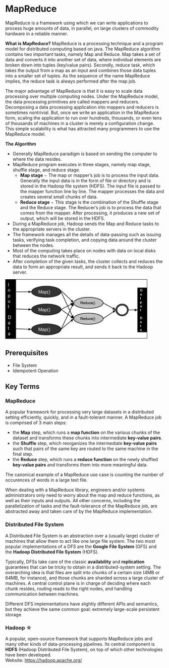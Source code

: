 # MapReduce  
MapReduce is a framework using which we can write applications to process huge amounts of data, in parallel, on large clusters of commodity hardware in a reliable manner.  

__What is MapReduce?__
MapReduce is a processing technique and a program model for distributed computing based on java. The MapReduce algorithm contains two important tasks, namely Map and Reduce. Map takes a set of data and converts it into another set of data, where individual elements are broken down into tuples (key/value pairs). Secondly, reduce task, which takes the output from a map as an input and combines those data tuples into a smaller set of tuples. As the sequence of the name MapReduce implies, the reduce task is always performed after the map job.  

The major advantage of MapReduce is that it is easy to scale data processing over multiple computing nodes. Under the MapReduce model, the data processing primitives are called mappers and reducers. Decomposing a data processing application into mappers and reducers is sometimes nontrivial. But, once we write an application in the MapReduce form, scaling the application to run over hundreds, thousands, or even tens of thousands of machines in a cluster is merely a configuration change. This simple scalability is what has attracted many programmers to use the MapReduce model.  

__The Algorithm__  
* Generally MapReduce paradigm is based on sending the computer to where the data resides.  
* MapReduce program executes in three stages, namely map stage, shuffle stage, and reduce stage.  
  * __Map stage__ − The map or mapper’s job is to process the input data. Generally the input data is in the form of file or directory and is stored in the Hadoop file system (HDFS). The input file is passed to the mapper function line by line. The mapper processes the data and creates several small chunks of data.  
  * __Reduce stage__ − This stage is the combination of the Shuffle stage and the Reduce stage. The Reducer’s job is to process the data that comes from the mapper. After processing, it produces a new set of output, which will be stored in the HDFS.  
* During a MapReduce job, Hadoop sends the Map and Reduce tasks to the appropriate servers in the cluster.  
* The framework manages all the details of data-passing such as issuing tasks, verifying task completion, and copying data around the cluster between the nodes.  
* Most of the computing takes place on nodes with data on local disks that reduces the network traffic.  
* After completion of the given tasks, the cluster collects and reduces the data to form an appropriate result, and sends it back to the Hadoop server.

![MapReduce](./mapReduce.jpg)

## Prerequisites  
* File System  
* Idempotent Operation  

## Key Terms  
### MapReduce  
A popular framework for processing very large datasets in a distributed setting efficiently, quickly, and in a fault-tolerant manner. A MapReduce job is comprised of 3 main steps:  
* the __Map__ step, which runs a __map function__ on the various chunks of the dataset and transforms these chunks into intermediate __key-value pairs__.  
* the __Shuffle__ step, which reorganizes the intermediate __key-value pairs__ such that pairs of the same key are routed to the same machine in the final step.  
* the __Reduce__ step, which runs a __reduce function__ on the newly shuffled __key-value pairs__ and transforms them into more meaningful data.  

The canonical example of a MapReduce use case is counting the number of occurences of words in a large text file.  

When dealing with a MapReduce library, engineers and/or systems administrators only need to worry about the map and reduce functions, as well as their inputs and outputs. All other concerns, including the parallelization of tasks and the fault-tolerance of the MapReduce job, are abstracted away and taken care of by the MapReduce implementation.  

### Distributed File System  
A Distributed File System is an abstraction over a (usually large) cluster of machines that allow them to act like one large file system. The two most popular implementations of a DFS are the __Google File System__ (GFS) and the __Hadoop Distributed File System__ (HDFS).  

Typically, DFSs take care of the classic __availability__ and __replication__ guarantees that can be tricky to obtain in a distributed-system setting. The overarching idea is that files are split into chunks of a certain size (4MB or 64MB, for instance), and those chunks are sharded across a large cluster of machines. A central control plane is in charge of deciding where each chunk resides, routing reads to the right nodes, and handling communication between machines.  

Different DFS implementations have slightly different APIs and semantics, but they achieve the same common goal: extremely large-scale persistent storage.  

### Hadoop ☆  
A popular, open-source framework that supports MapReduce jobs and many other kinds of data-processing pipelines. Its central component is __HDFS__ (Hadoop Distributed File System), on top of which other technologies have been developed.  
Website: <https://hadoop.apache.org/>